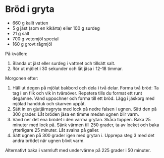 Bröd i gryta
============

-	660 g kallt vatten
-	5 g jäst (som en kikärta) eller 100 g surdeg
-	21 g salt
-	700 g vetemjöl special
-	160 g grovt rågmjöl

På kvällen:

1.	Blanda ut jäst eller surdeg i vattnet och tillsätt salt.
2.	Rör ut mjölet i 30 sekunder och låt jäsa i 12-18 timmar.

Morgonen efter:

1. Häll ut degen på mjölat bakbord och dela i två delar. Forma två bröd: Ta tag i en flik och vik in tvärsöver. Repetera
   tills du format ett runt degämne. Vänd uppochner och forma till ett bröd. Lägg i jäskorg med mjölad handduk och
   skarven uppåt.
2. Sätt in en gjutjärnsgryta med lock på nedre falsen i ugnen. Sätt den på 300 grader. Låt bröden jäsa en timme medan
   ugnen blir varm.
3. Vänd ner det ena brödet i den varma grytan. Skåra toppen. Baka 25 minuter med lock på. Sänk värmen till 250 grader,
   ta av locket och baka ytterligare 25 minuter. Låt svalna på galler.
4. Sätt ugnen på 300 grader igen med grytan i. Upprepa steg 3 med det andra brödet när ugnen blivit varm.

Alternativt baka i varmluft med undervärme på 225 grader i 50 minuter.